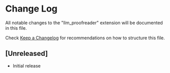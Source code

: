# Change Log

All notable changes to the "llm_proofreader" extension will be documented in this file.

Check [Keep a Changelog](http://keepachangelog.com/) for recommendations on how to structure this file.

## [Unreleased]

- Initial release